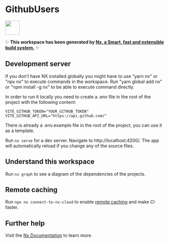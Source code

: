 # GithubUsers

<a alt="Nx logo" href="https://nx.dev" target="_blank" rel="noreferrer"><img src="https://raw.githubusercontent.com/nrwl/nx/master/images/nx-logo.png" width="45"></a>

✨ **This workspace has been generated by [Nx, a Smart, fast and extensible build system.](https://nx.dev)** ✨

## Development server

If you don't have NX installed globally you might have to use "yarn nx" or "npx nx" to execute commands in the workspace.
Run "yarn global add nx" or "npm install -g nx" to be able to execute command directly.

In order to run it locally you need to create a .env file in the root of the project with the following content:

```
VITE_GITHUB_TOKEN="YOUR_GITHUB_TOKEN"
VITE_GITHUB_API_URL="https://api.github.com/"
```

There is already a .env.example file in the root of the project, you can use it as a template.

Run `nx serve` for a dev server. Navigate to http://localhost:4200/. The app will automatically reload if you change any of the source files.

## Understand this workspace

Run `nx graph` to see a diagram of the dependencies of the projects.

## Remote caching

Run `npx nx connect-to-nx-cloud` to enable [remote caching](https://nx.app) and make CI faster.

## Further help

Visit the [Nx Documentation](https://nx.dev) to learn more.
